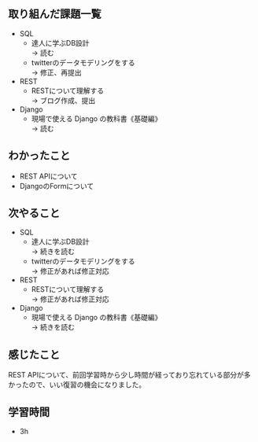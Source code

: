 ## 取り組んだ課題一覧
- SQL
  - 達人に学ぶDB設計<br>
→ 読む
  - twitterのデータモデリングをする<br>
→ 修正、再提出
- REST
  - RESTについて理解する<br>
→ ブログ作成、提出
- Django
  - 現場で使える Django の教科書《基礎編》<br>
→ 読む
## わかったこと
- REST APIについて
- DjangoのFormについて
## 次やること
- SQL
  - 達人に学ぶDB設計<br>
→ 続きを読む
  - twitterのデータモデリングをする<br>
→ 修正があれば修正対応
- REST
  - RESTについて理解する<br>
→ 修正があれば修正対応
- Django
  - 現場で使える Django の教科書《基礎編》<br>
→ 続きを読む
## 感じたこと
REST APIについて、前回学習時から少し時間が経っており忘れている部分が多かったので、いい復習の機会になりました。
## 学習時間
- 3h